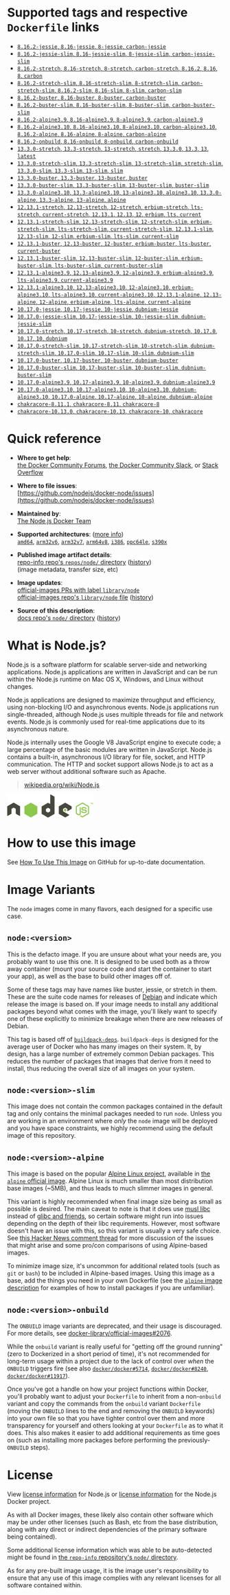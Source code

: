 <!--

********************************************************************************

WARNING:

    DO NOT EDIT "node/README.md"

    IT IS AUTO-GENERATED

    (from the other files in "node/" combined with a set of templates)

********************************************************************************

-->

# Supported tags and respective `Dockerfile` links

-	[`8.16.2-jessie`, `8.16-jessie`, `8-jessie`, `carbon-jessie`](https://github.com/nodejs/docker-node/blob/fa27514a3fd775e1cb6bddac326f6f97dad05fb2/8/jessie/Dockerfile)
-	[`8.16.2-jessie-slim`, `8.16-jessie-slim`, `8-jessie-slim`, `carbon-jessie-slim`](https://github.com/nodejs/docker-node/blob/fa27514a3fd775e1cb6bddac326f6f97dad05fb2/8/jessie-slim/Dockerfile)
-	[`8.16.2-stretch`, `8.16-stretch`, `8-stretch`, `carbon-stretch`, `8.16.2`, `8.16`, `8`, `carbon`](https://github.com/nodejs/docker-node/blob/fa27514a3fd775e1cb6bddac326f6f97dad05fb2/8/stretch/Dockerfile)
-	[`8.16.2-stretch-slim`, `8.16-stretch-slim`, `8-stretch-slim`, `carbon-stretch-slim`, `8.16.2-slim`, `8.16-slim`, `8-slim`, `carbon-slim`](https://github.com/nodejs/docker-node/blob/fa27514a3fd775e1cb6bddac326f6f97dad05fb2/8/stretch-slim/Dockerfile)
-	[`8.16.2-buster`, `8.16-buster`, `8-buster`, `carbon-buster`](https://github.com/nodejs/docker-node/blob/fa27514a3fd775e1cb6bddac326f6f97dad05fb2/8/buster/Dockerfile)
-	[`8.16.2-buster-slim`, `8.16-buster-slim`, `8-buster-slim`, `carbon-buster-slim`](https://github.com/nodejs/docker-node/blob/fa27514a3fd775e1cb6bddac326f6f97dad05fb2/8/buster-slim/Dockerfile)
-	[`8.16.2-alpine3.9`, `8.16-alpine3.9`, `8-alpine3.9`, `carbon-alpine3.9`](https://github.com/nodejs/docker-node/blob/c6bc44e84afcdb81d9749b7b034c60e916a519ad/8/alpine3.9/Dockerfile)
-	[`8.16.2-alpine3.10`, `8.16-alpine3.10`, `8-alpine3.10`, `carbon-alpine3.10`, `8.16.2-alpine`, `8.16-alpine`, `8-alpine`, `carbon-alpine`](https://github.com/nodejs/docker-node/blob/c6bc44e84afcdb81d9749b7b034c60e916a519ad/8/alpine3.10/Dockerfile)
-	[`8.16.2-onbuild`, `8.16-onbuild`, `8-onbuild`, `carbon-onbuild`](https://github.com/nodejs/docker-node/blob/fa27514a3fd775e1cb6bddac326f6f97dad05fb2/8/onbuild/Dockerfile)
-	[`13.3.0-stretch`, `13.3-stretch`, `13-stretch`, `stretch`, `13.3.0`, `13.3`, `13`, `latest`](https://github.com/nodejs/docker-node/blob/cbdde22f468f5032a59d52330894544a0756f0fb/13/stretch/Dockerfile)
-	[`13.3.0-stretch-slim`, `13.3-stretch-slim`, `13-stretch-slim`, `stretch-slim`, `13.3.0-slim`, `13.3-slim`, `13-slim`, `slim`](https://github.com/nodejs/docker-node/blob/cbdde22f468f5032a59d52330894544a0756f0fb/13/stretch-slim/Dockerfile)
-	[`13.3.0-buster`, `13.3-buster`, `13-buster`, `buster`](https://github.com/nodejs/docker-node/blob/cbdde22f468f5032a59d52330894544a0756f0fb/13/buster/Dockerfile)
-	[`13.3.0-buster-slim`, `13.3-buster-slim`, `13-buster-slim`, `buster-slim`](https://github.com/nodejs/docker-node/blob/cbdde22f468f5032a59d52330894544a0756f0fb/13/buster-slim/Dockerfile)
-	[`13.3.0-alpine3.10`, `13.3-alpine3.10`, `13-alpine3.10`, `alpine3.10`, `13.3.0-alpine`, `13.3-alpine`, `13-alpine`, `alpine`](https://github.com/nodejs/docker-node/blob/cbdde22f468f5032a59d52330894544a0756f0fb/13/alpine3.10/Dockerfile)
-	[`12.13.1-stretch`, `12.13-stretch`, `12-stretch`, `erbium-stretch`, `lts-stretch`, `current-stretch`, `12.13.1`, `12.13`, `12`, `erbium`, `lts`, `current`](https://github.com/nodejs/docker-node/blob/4f49f67ebd8d577dd7c97dabf5df69e6d947406c/12/stretch/Dockerfile)
-	[`12.13.1-stretch-slim`, `12.13-stretch-slim`, `12-stretch-slim`, `erbium-stretch-slim`, `lts-stretch-slim`, `current-stretch-slim`, `12.13.1-slim`, `12.13-slim`, `12-slim`, `erbium-slim`, `lts-slim`, `current-slim`](https://github.com/nodejs/docker-node/blob/4f49f67ebd8d577dd7c97dabf5df69e6d947406c/12/stretch-slim/Dockerfile)
-	[`12.13.1-buster`, `12.13-buster`, `12-buster`, `erbium-buster`, `lts-buster`, `current-buster`](https://github.com/nodejs/docker-node/blob/4f49f67ebd8d577dd7c97dabf5df69e6d947406c/12/buster/Dockerfile)
-	[`12.13.1-buster-slim`, `12.13-buster-slim`, `12-buster-slim`, `erbium-buster-slim`, `lts-buster-slim`, `current-buster-slim`](https://github.com/nodejs/docker-node/blob/4f49f67ebd8d577dd7c97dabf5df69e6d947406c/12/buster-slim/Dockerfile)
-	[`12.13.1-alpine3.9`, `12.13-alpine3.9`, `12-alpine3.9`, `erbium-alpine3.9`, `lts-alpine3.9`, `current-alpine3.9`](https://github.com/nodejs/docker-node/blob/4f49f67ebd8d577dd7c97dabf5df69e6d947406c/12/alpine3.9/Dockerfile)
-	[`12.13.1-alpine3.10`, `12.13-alpine3.10`, `12-alpine3.10`, `erbium-alpine3.10`, `lts-alpine3.10`, `current-alpine3.10`, `12.13.1-alpine`, `12.13-alpine`, `12-alpine`, `erbium-alpine`, `lts-alpine`, `current-alpine`](https://github.com/nodejs/docker-node/blob/4f49f67ebd8d577dd7c97dabf5df69e6d947406c/12/alpine3.10/Dockerfile)
-	[`10.17.0-jessie`, `10.17-jessie`, `10-jessie`, `dubnium-jessie`](https://github.com/nodejs/docker-node/blob/f5875531604b4b3b9fbc36437182781c3655c8ae/10/jessie/Dockerfile)
-	[`10.17.0-jessie-slim`, `10.17-jessie-slim`, `10-jessie-slim`, `dubnium-jessie-slim`](https://github.com/nodejs/docker-node/blob/f5875531604b4b3b9fbc36437182781c3655c8ae/10/jessie-slim/Dockerfile)
-	[`10.17.0-stretch`, `10.17-stretch`, `10-stretch`, `dubnium-stretch`, `10.17.0`, `10.17`, `10`, `dubnium`](https://github.com/nodejs/docker-node/blob/f5875531604b4b3b9fbc36437182781c3655c8ae/10/stretch/Dockerfile)
-	[`10.17.0-stretch-slim`, `10.17-stretch-slim`, `10-stretch-slim`, `dubnium-stretch-slim`, `10.17.0-slim`, `10.17-slim`, `10-slim`, `dubnium-slim`](https://github.com/nodejs/docker-node/blob/f5875531604b4b3b9fbc36437182781c3655c8ae/10/stretch-slim/Dockerfile)
-	[`10.17.0-buster`, `10.17-buster`, `10-buster`, `dubnium-buster`](https://github.com/nodejs/docker-node/blob/f5875531604b4b3b9fbc36437182781c3655c8ae/10/buster/Dockerfile)
-	[`10.17.0-buster-slim`, `10.17-buster-slim`, `10-buster-slim`, `dubnium-buster-slim`](https://github.com/nodejs/docker-node/blob/f5875531604b4b3b9fbc36437182781c3655c8ae/10/buster-slim/Dockerfile)
-	[`10.17.0-alpine3.9`, `10.17-alpine3.9`, `10-alpine3.9`, `dubnium-alpine3.9`](https://github.com/nodejs/docker-node/blob/c6bc44e84afcdb81d9749b7b034c60e916a519ad/10/alpine3.9/Dockerfile)
-	[`10.17.0-alpine3.10`, `10.17-alpine3.10`, `10-alpine3.10`, `dubnium-alpine3.10`, `10.17.0-alpine`, `10.17-alpine`, `10-alpine`, `dubnium-alpine`](https://github.com/nodejs/docker-node/blob/c6bc44e84afcdb81d9749b7b034c60e916a519ad/10/alpine3.10/Dockerfile)
-	[`chakracore-8.11.1`, `chakracore-8.11`, `chakracore-8`](https://github.com/nodejs/docker-node/blob/3bf0d764ee0868d89f9d5a1d26b1d48a2d22abcb/chakracore/8/Dockerfile)
-	[`chakracore-10.13.0`, `chakracore-10.13`, `chakracore-10`, `chakracore`](https://github.com/nodejs/docker-node/blob/3bf0d764ee0868d89f9d5a1d26b1d48a2d22abcb/chakracore/10/Dockerfile)

# Quick reference

-	**Where to get help**:  
	[the Docker Community Forums](https://forums.docker.com/), [the Docker Community Slack](https://blog.docker.com/2016/11/introducing-docker-community-directory-docker-community-slack/), or [Stack Overflow](https://stackoverflow.com/search?tab=newest&q=docker)

-	**Where to file issues**:  
	[https://github.com/nodejs/docker-node/issues](https://github.com/nodejs/docker-node/issues)

-	**Maintained by**:  
	[The Node.js Docker Team](https://github.com/nodejs/docker-node)

-	**Supported architectures**: ([more info](https://github.com/docker-library/official-images#architectures-other-than-amd64))  
	[`amd64`](https://hub.docker.com/r/amd64/node/), [`arm32v6`](https://hub.docker.com/r/arm32v6/node/), [`arm32v7`](https://hub.docker.com/r/arm32v7/node/), [`arm64v8`](https://hub.docker.com/r/arm64v8/node/), [`i386`](https://hub.docker.com/r/i386/node/), [`ppc64le`](https://hub.docker.com/r/ppc64le/node/), [`s390x`](https://hub.docker.com/r/s390x/node/)

-	**Published image artifact details**:  
	[repo-info repo's `repos/node/` directory](https://github.com/docker-library/repo-info/blob/master/repos/node) ([history](https://github.com/docker-library/repo-info/commits/master/repos/node))  
	(image metadata, transfer size, etc)

-	**Image updates**:  
	[official-images PRs with label `library/node`](https://github.com/docker-library/official-images/pulls?q=label%3Alibrary%2Fnode)  
	[official-images repo's `library/node` file](https://github.com/docker-library/official-images/blob/master/library/node) ([history](https://github.com/docker-library/official-images/commits/master/library/node))

-	**Source of this description**:  
	[docs repo's `node/` directory](https://github.com/docker-library/docs/tree/master/node) ([history](https://github.com/docker-library/docs/commits/master/node))

# What is Node.js?

Node.js is a software platform for scalable server-side and networking applications. Node.js applications are written in JavaScript and can be run within the Node.js runtime on Mac OS X, Windows, and Linux without changes.

Node.js applications are designed to maximize throughput and efficiency, using non-blocking I/O and asynchronous events. Node.js applications run single-threaded, although Node.js uses multiple threads for file and network events. Node.js is commonly used for real-time applications due to its asynchronous nature.

Node.js internally uses the Google V8 JavaScript engine to execute code; a large percentage of the basic modules are written in JavaScript. Node.js contains a built-in, asynchronous I/O library for file, socket, and HTTP communication. The HTTP and socket support allows Node.js to act as a web server without additional software such as Apache.

> [wikipedia.org/wiki/Node.js](https://en.wikipedia.org/wiki/Node.js)

![logo](https://raw.githubusercontent.com/docker-library/docs/01c12653951b2fe592c1f93a13b4e289ada0e3a1/node/logo.png)

# How to use this image

See [How To Use This Image](https://github.com/nodejs/docker-node/blob/master/README.md#how-to-use-this-image) on GitHub for up-to-date documentation.

# Image Variants

The `node` images come in many flavors, each designed for a specific use case.

## `node:<version>`

This is the defacto image. If you are unsure about what your needs are, you probably want to use this one. It is designed to be used both as a throw away container (mount your source code and start the container to start your app), as well as the base to build other images off of.

Some of these tags may have names like buster, jessie, or stretch in them. These are the suite code names for releases of [Debian](https://wiki.debian.org/DebianReleases) and indicate which release the image is based on. If your image needs to install any additional packages beyond what comes with the image, you'll likely want to specify one of these explicitly to minimize breakage when there are new releases of Debian.

This tag is based off of [`buildpack-deps`](https://hub.docker.com/_/buildpack-deps/). `buildpack-deps` is designed for the average user of Docker who has many images on their system. It, by design, has a large number of extremely common Debian packages. This reduces the number of packages that images that derive from it need to install, thus reducing the overall size of all images on your system.

## `node:<version>-slim`

This image does not contain the common packages contained in the default tag and only contains the minimal packages needed to run `node`. Unless you are working in an environment where *only* the `node` image will be deployed and you have space constraints, we highly recommend using the default image of this repository.

## `node:<version>-alpine`

This image is based on the popular [Alpine Linux project](http://alpinelinux.org), available in [the `alpine` official image](https://hub.docker.com/_/alpine). Alpine Linux is much smaller than most distribution base images (~5MB), and thus leads to much slimmer images in general.

This variant is highly recommended when final image size being as small as possible is desired. The main caveat to note is that it does use [musl libc](http://www.musl-libc.org) instead of [glibc and friends](http://www.etalabs.net/compare_libcs.html), so certain software might run into issues depending on the depth of their libc requirements. However, most software doesn't have an issue with this, so this variant is usually a very safe choice. See [this Hacker News comment thread](https://news.ycombinator.com/item?id=10782897) for more discussion of the issues that might arise and some pro/con comparisons of using Alpine-based images.

To minimize image size, it's uncommon for additional related tools (such as `git` or `bash`) to be included in Alpine-based images. Using this image as a base, add the things you need in your own Dockerfile (see the [`alpine` image description](https://hub.docker.com/_/alpine/) for examples of how to install packages if you are unfamiliar).

## `node:<version>-onbuild`

The `ONBUILD` image variants are deprecated, and their usage is discouraged. For more details, see [docker-library/official-images#2076](https://github.com/docker-library/official-images/issues/2076).

While the `onbuild` variant is really useful for "getting off the ground running" (zero to Dockerized in a short period of time), it's not recommended for long-term usage within a project due to the lack of control over *when* the `ONBUILD` triggers fire (see also [`docker/docker#5714`](https://github.com/docker/docker/issues/5714), [`docker/docker#8240`](https://github.com/docker/docker/issues/8240), [`docker/docker#11917`](https://github.com/docker/docker/issues/11917)).

Once you've got a handle on how your project functions within Docker, you'll probably want to adjust your `Dockerfile` to inherit from a non-`onbuild` variant and copy the commands from the `onbuild` variant `Dockerfile` (moving the `ONBUILD` lines to the end and removing the `ONBUILD` keywords) into your own file so that you have tighter control over them and more transparency for yourself and others looking at your `Dockerfile` as to what it does. This also makes it easier to add additional requirements as time goes on (such as installing more packages before performing the previously-`ONBUILD` steps).

# License

View [license information](https://github.com/nodejs/node/blob/master/LICENSE) for Node.js or [license information](https://github.com/nodejs/docker-node/blob/master/LICENSE) for the Node.js Docker project.

As with all Docker images, these likely also contain other software which may be under other licenses (such as Bash, etc from the base distribution, along with any direct or indirect dependencies of the primary software being contained).

Some additional license information which was able to be auto-detected might be found in [the `repo-info` repository's `node/` directory](https://github.com/docker-library/repo-info/tree/master/repos/node).

As for any pre-built image usage, it is the image user's responsibility to ensure that any use of this image complies with any relevant licenses for all software contained within.
